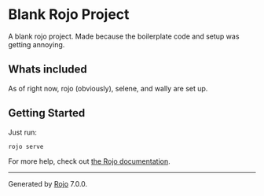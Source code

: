 # Blank Rojo Project
A blank rojo project. Made because the boilerplate code and setup was getting annoying.

## Whats included
As of right now, rojo (obviously), selene, and wally are set up.


## Getting Started
Just run:
```bash
rojo serve
```

For more help, check out [the Rojo documentation](https://rojo.space/docs).

--------
Generated by [Rojo](https://github.com/rojo-rbx/rojo) 7.0.0.